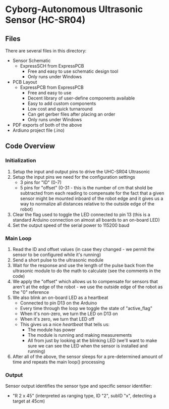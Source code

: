 # Cyborg-Autonomous Ultrasonic Sensor (HC-SR04)

## Files
There are several files in this directory:

* Sensor Schematic
   * ExpressSCH from ExpressPCB
       * Free and easy to use schematic design tool
       * Only runs under Windows
* PCB Layout
   * ExpressPCB from ExpressPCB
        * Free and easy to use
        * Decent library of user-define components available
        * Easy to add custom components
        * Low cost and quick turnaround
        * Can get gerber files after placing an order
        * Only runs under Windows
* PDF exports of both of the above
* Ardiuno project file (.ino)

## Code Overview
### Initialization
1. Setup the input and output pins to drive the UHC-SR04 Ultrasonic
1. Setup the input pins we need for the configuration settings
    * 3 pins for "ID" (0-7)
    * 5 pins for "offset" (0-31 - this is the number of cm that shold be subtracted from each reading to compensate for the fact that a given sensor might be mounted inboard of the robot edge and it gives us a way to normalize all distances relative to the outside edge of the robot)
1. Clear the flag used to toggle the LED connected to pin 13 (this is a standard Arduino connection on almost all boards to an on-board LED)
1. Set the output speed of the serial power to 115200 baud
### Main Loop
1. Read the ID and offset values (in case they changed - we permit the sensor to be configured while it's running)
1. Send a short pulse to the ultrasonic module
1. Wait for the response and use the length of the pulse back from the ultrasonic module to do the math to calculate (see the comments in the code)
1. We apply the "offset" which allows us to compensate for sensors that aren't at the edge of the robot - we use the outside edge of the robot as the "0" reference
1. We also blink an on-board LED as a heartbeat
    * Connected to pin D13 on the Arduino
    * Every time through the loop we toggle the state of "active_flag"
   * When it's non-zero, we turn the LED on D13 on
   * When it's zero, we turn that LED off
   * This gives us a nice *heartbeat* that tells us:
       * The module has power
       * The module is running and making measurements
       * All from just by looking at the blinking LED (we'll want to make sure we can see the LED when the sensor is installed and running)
  1. After all of the above, the sensor sleeps for a pre-determined amount of time and repeats the main loop() processing
### Output
Sensor output identifies the sensor type and specific sensor identifier:
* "R 2 x 45" (interpreted as ranging type, ID "2", subID "x", detecting a target at 45cm)

